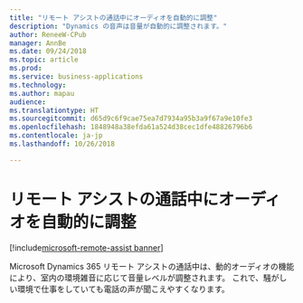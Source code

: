 ```yaml
---
title: "リモート アシストの通話中にオーディオを自動的に調整"
description: "Dynamics の音声は音量が自動的に調整されます。"
author: ReneeW-CPub
manager: AnnBe
ms.date: 09/24/2018
ms.topic: article
ms.prod: 
ms.service: business-applications
ms.technology: 
ms.author: mapau
audience: 
ms.translationtype: HT
ms.sourcegitcommit: d65d9c6f9cae75ea7d7934a95b3a9f67a9e10fe3
ms.openlocfilehash: 1848948a38efda61a524d38cec1dfe48826796b6
ms.contentlocale: ja-jp
ms.lasthandoff: 10/26/2018

---
```


# <a name="audio-adjusts-automatically-during-a-remote-assist-call"></a>リモート アシストの通話中にオーディオを自動的に調整

[!include[microsoft-remote-assist banner](../includes/microsoft-remote-assist.md)]

Microsoft Dynamics 365 リモート アシストの通話中は、動的オーディオの機能により、室内の環境雑音に応じて音量レベルが調整されます。 これで、騒がしい環境で仕事をしていても電話の声が聞こえやすくなります。

